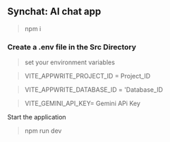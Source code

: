 ## Synchat: AI chat app 

> npm i
### Create a .env file in the Src Directory
> set your environment variables

> VITE_APPWRITE_PROJECT_ID = Project_ID

> VITE_APPWRITE_DATABASE_ID = 'Database_ID

> VITE_GEMINI_API_KEY= Gemini APi Key

Start the application
>npm run dev
